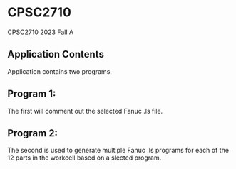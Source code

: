 # CPSC2710
CPSC2710 2023 Fall A
## Application Contents
Application contains two programs.
## Program 1:
The first will comment out the selected Fanuc .ls file.

## Program 2:
The second is used to generate multiple Fanuc .ls programs for each of the 12 parts in the workcell based on a slected program.
